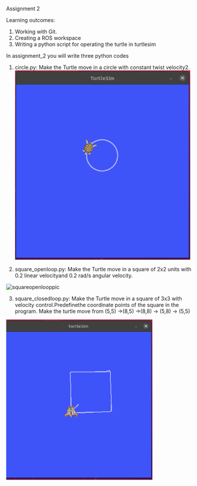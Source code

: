 Assignment 2

Learning outcomes:
1. Working with Git.
2. Creating a ROS workspace
3. Writing a python script for operating the turtle in turtlesim


In assignment_2 you will write three python codes 

1. circle.py: Make the Turtle move in a circle with constant twist velocity2. 
![circlepic](https://github.com/kloya03/AuE893_KartikLoya_Sp21/blob/master/catkin_ws/src/assignment_2/Videos/circle.png)


2. square_openloop.py: Make the Turtle move in a square of 2x2 units with 0.2 linear velocityand 0.2 rad/s angular velocity.

![squareopenlooppic](https://github.com/kloya03/AuE893_KartikLoya_Sp21/blob/master/catkin_ws/src/assignment_2/Videos/square_openloop.png)

3. square_closedloop.py: Make the Turtle move in a square of 3x3 with velocity control.Predefinethe coordinate points of the square in the program. Make the turtle move from (5,5) ->(8,5) ->(8,8) -> (5,8) -> (5,5)

![squareclosedlooppic](https://github.com/kloya03/AuE893_KartikLoya_Sp21/blob/master/catkin_ws/src/assignment_2/Videos/square_closedloop.png)
